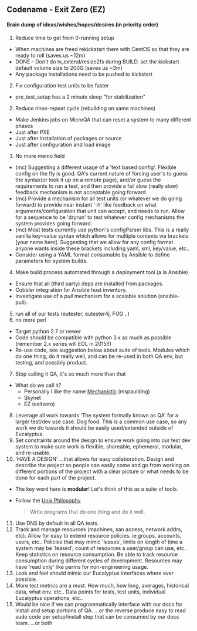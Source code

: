 ## Codename - Exit Zero (EZ)

#### Brain dump of ideas/wishes/hopes/desires (in priority order)
1. Reduce time to get from 0-running setup 
 * When machines are freed rekickstart them with CentOS so that they are ready to roll (saves us ~12m)
 * DONE - Don't do  lv_extend/resize2fs during BUILD, set the kickstart default volume size to 200G (saves us ~3m) 
 * Any package installations need to be pushed to kickstart
2. Fix configuration test units to be faster
 * pre_test_setup has a 2 minute sleep "for stabilization"
2. Reduce rinse-repeat cycle (rebuilding on same machines)
 * Make Jenkins jobs on MicroQA that can reset a system to many different phases
 * Just after PXE
 * Just after installation of packages or source
 * Just after configuration and load image
3. No more memo field 
 * (mc) Suggesting a different usage of a 'text based config'. Flexible config on the fly is good. QA's current nature of forcing user's to guess the syntax(or look it up on a remote page), and/or guess the requirements to run a test, and then provide a fail slow (really slow) feedback mechanism is not acceptable going forward. 
 * (mc) Provide a mechanism for all test units (or whatever we do going forward) to provide near instant '-h' like feedback on what arguments/configuration that unit can accept, and needs to run. Allow for a sequence to be 'dryrun' to test whatever config mechanisms the system provides going forward. 
 * (mc) Most tests currently use python's configParser libs. This is a really vanilla key=value syntax which allows for multiple contexts via brackets [your name here]. Suggesting that we allow for any config format anyone wants inside these brackets including yaml, xml, key/value, etc.. 
 * Consider using a YAML format consumable by Ansible to define parameters for system builds.
 
4. Make build process automated through a deployment tool (a la Ansible)
 * Ensure that all (third party) deps are installed from packages.
 * Cobbler integration for Ansible host inventory.
 * Investigate use of a _pull_ mechanism for a scalable solution (ansible-pull).
5. run all of our tests (eutester, eutester4j, FOG ..)
6. no more perl
 * Target python 2.7 or newer
 * Code should be compatible with python 3.x as much as possible (remember 2.x series will EOL in 2015!!)
 * Re-use code, see suggestion below about suite of tools. Modules which do one thing, do it really well, and can be re-used in both QA env, but testing, and possibly product. 
7. Stop calling it QA, it's so much more than that
 * What do we call it?
   + Personally I like the name [Mechanistic](http://www.thefreedictionary.com/mechanistic) (mspaulding)
   + Skynet
   + EZ (exitzero)
8. Leverage all work towards 'The system formally known as QA' for a larger test/dev use case. Dog food. This is a common use case, so any work we do towards it should be easily used/extended outside of Eucalyptus. 
9. Set constraints around the design to ensure work going into our test dev system to make sure work is flexible, shareable, ephemeral, modular, and re-usable. 
10. 'HAVE A DESIGN' ...that allows for easy collaboration. Design and describe the project so people can easily come and go from working on different portions of the project with a clear picture or what needs to be done for each part of the project.
 * The key word here is **modular**! Let's think of this as a suite of tools.
 * Follow the [Unix Philosophy](http://en.wikipedia.org/wiki/Unix_philosophy)

    > Write programs that do one thing and do it well.
11. Use DNS by default in all QA tests.
12. Track and manage resources (machines, san access, network addrs, etc). Allow for easy to extend resource policies. ie:groups, accounts, users, etc.. Policies that may mimic 'leases', limits on length of time a system may be 'leased', count of resources a user/group can use, etc.. Keep statistics on resource consumption. Be able to track resource consumption during different cycles of development. Resources may have 'read only' like perms for non-engineering usage. 
13. Look and feel should mimic our Eucalyptus interfaces where ever possible. 
14. More test metrics are a must. How much, how long, averages, historical data, what env. etc.. Data points for tests, test units, individual Eucalyptus operations, etc.. 
15. Would be nice if we can programmatically interface with our docs for install and setup portions of QA. ...or the reverse produce easy to read sudo code per setup/install step that can be consumed by our docs team. ...or both